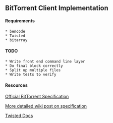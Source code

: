 ## BitTorrent Client Implementation

#### Requirements
    * bencode
    * Twisted
    * bitarray

#### TODO
    * Write front end command line layer
    * Do final block correctly
    * Split up multiple files
    * Write tests to verify

#### Resources

[Official BitTorrent Specification](http://wwww.bittorrent.org/beps/bep_0003.html')

[More detailed wiki post on specification](http://wiki.theory.org/BitTorrentSpecification)

[Twisted Docs](http://twistedmatrix.com/documents/current/)

